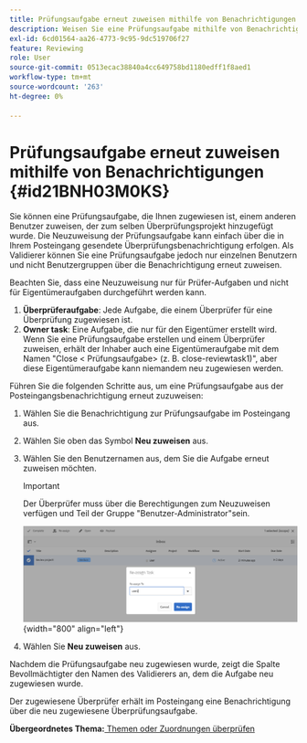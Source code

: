 ```yaml
---
title: Prüfungsaufgabe erneut zuweisen mithilfe von Benachrichtigungen
description: Weisen Sie eine Prüfungsaufgabe mithilfe von Benachrichtigungen in AEM Guides erneut zu. Erfahren Sie, wie Sie eine Überprüferaufgabe aus der Benachrichtigung im Posteingang neu zuweisen.
exl-id: 6cd01564-aa26-4773-9c95-9dc519706f27
feature: Reviewing
role: User
source-git-commit: 0513ecac38840a4cc649758bd1180edff1f8aed1
workflow-type: tm+mt
source-wordcount: '263'
ht-degree: 0%

---
```


# Prüfungsaufgabe erneut zuweisen mithilfe von Benachrichtigungen {#id21BNH03M0KS}

Sie können eine Prüfungsaufgabe, die Ihnen zugewiesen ist, einem anderen Benutzer zuweisen, der zum selben Überprüfungsprojekt hinzugefügt wurde. Die Neuzuweisung der Prüfungsaufgabe kann einfach über die in Ihrem Posteingang gesendete Überprüfungsbenachrichtigung erfolgen. Als Validierer können Sie eine Prüfungsaufgabe jedoch nur einzelnen Benutzern und nicht Benutzergruppen über die Benachrichtigung erneut zuweisen.

Beachten Sie, dass eine Neuzuweisung nur für Prüfer-Aufgaben und nicht für Eigentümeraufgaben durchgeführt werden kann.

1. **Überprüferaufgabe**: Jede Aufgabe, die einem Überprüfer für eine Überprüfung zugewiesen ist.
1. **Owner task**: Eine Aufgabe, die nur für den Eigentümer erstellt wird. Wenn Sie eine Prüfungsaufgabe erstellen und einem Überprüfer zuweisen, erhält der Inhaber auch eine Eigentümeraufgabe mit dem Namen &quot;Close &lt; Prüfungsaufgabe\> \(z. B. close-reviewtask1\)&quot;, aber diese Eigentümeraufgabe kann niemandem neu zugewiesen werden.

Führen Sie die folgenden Schritte aus, um eine Prüfungsaufgabe aus der Posteingangsbenachrichtigung erneut zuzuweisen:

1. Wählen Sie die Benachrichtigung zur Prüfungsaufgabe im Posteingang aus.
1. Wählen Sie oben das Symbol **Neu zuweisen** aus.
1. Wählen Sie den Benutzernamen aus, dem Sie die Aufgabe erneut zuweisen möchten.

   >[!IMPORTANT]
   >
   > Der Überprüfer muss über die Berechtigungen zum Neuzuweisen verfügen und Teil der Gruppe &quot;Benutzer-Administrator&quot;sein.

   ![](images/reassign-user-inbox.png){width="800" align="left"}

1. Wählen Sie **Neu zuweisen** aus.

Nachdem die Prüfungsaufgabe neu zugewiesen wurde, zeigt die Spalte Bevollmächtigter den Namen des Validierers an, dem die Aufgabe neu zugewiesen wurde.

Der zugewiesene Überprüfer erhält im Posteingang eine Benachrichtigung über die neu zugewiesene Überprüfungsaufgabe.

**Übergeordnetes Thema:**[ Themen oder Zuordnungen überprüfen](review.md)
